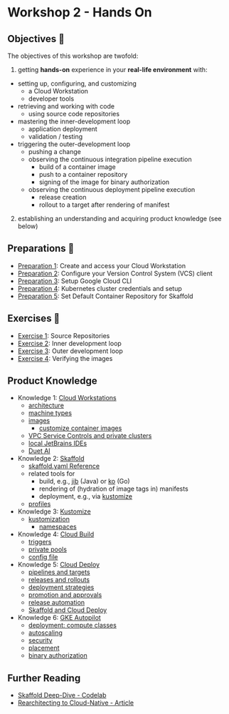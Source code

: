 # Workshop 2 - Hands On

## Objectives 🎯

The objectives of this workshop are twofold:

1. getting **hands-on** experience in your **real-life environment** with:
  - setting up, configuring, and customizing
    - a Cloud Workstation
    - developer tools
  - retrieving and working with code
    - using source code repositories
  - mastering the inner-development loop
    - application deployment
    - validation / testing
  - triggering the outer-development loop
    - pushing a change
    - observing the continuous integration pipeline execution
      - build of a container image
      - push to a container repository
      - signing of the image for binary authorization
    - observing the continuous deployment pipeline execution
      - release creation
      - rollout to a target after rendering of manifest
2. establishing an understanding and acquiring product knowledge (see below)

## Preparations 📝

- [Preparation 1](E0_preparations/01_workstation): Create and access your Cloud Workstation
- [Preparation 2](E0_preparations/02_git-config/): Configure your Version Control System (VCS) client
- [Preparation 3](E0_preparations/03_gcloud/): Setup Google Cloud CLI
- [Preparation 4](E0_preparations/04_kubectl/): Kubernetes cluster credentials and setup
- [Preparation 5](E0_preparations/05_skaffold/): Set Default Container Repository for Skaffold

## Exercises 📝

- [Exercise 1](E1_git-clone/): Source Repositories
- [Exercise 2](E2_skaffold-dev/): Inner development loop
- [Exercise 3](E3_git-push/): Outer development loop
- [Exercise 4](E4_binary_auth/): Verifying the images

## Product Knowledge

- Knowledge 1: [Cloud Workstations](https://cloud.google.com/workstations/docs/overview)
  - [architecture](https://cloud.google.com/workstations/docs/architecture)
  - [machine types](https://cloud.google.com/workstations/docs/available-machine-types)
  - [images](https://cloud.google.com/workstations/docs/preconfigured-base-images)
    - [customize container images](https://cloud.google.com/workstations/docs/customize-container-images)
  - [VPC Service Controls and private clusters](https://cloud.google.com/workstations/docs/configure-vpc-service-controls-private-clusters)
  - [local JetBrains IDEs](https://cloud.google.com/workstations/docs/develop-code-using-local-jetbrains-ides)
  - [Duet AI](https://cloud.google.com/workstations/docs/write-code-duet-ai)
- Knowledge 2: [Skaffold](https://skaffold.dev/)
  - [skaffold.yaml Reference](https://skaffold.dev/docs/references/yaml/)
  - related tools for
    - build, e.g., [jib](https://skaffold.dev/docs/builders/builder-types/jib/) (Java) or [ko](https://ko.build/) (Go)
    - rendering of (hydration of image tags in) manifests
    - deployment, e.g., via [kustomize](https://kustomize.io/)
  - [profiles](https://skaffold.dev/docs/environment/profiles/)
- Knowledge 3: [Kustomize](https://kubernetes.io/docs/tasks/manage-kubernetes-objects/kustomization/)
  - [kustomization](https://kubectl.docs.kubernetes.io/references/kustomize/kustomization/)
    - [namespaces](https://kubectl.docs.kubernetes.io/references/kustomize/kustomization/namespace/)
- Knowledge 4: [Cloud Build](https://cloud.google.com/build/docs/overview)
  - [triggers](https://cloud.google.com/build/docs/triggers)
  - [private pools](https://cloud.google.com/build/docs/private-pools/private-pools-overview)
  - [config file](https://cloud.google.com/build/docs/build-config-file-schema)
- Knowledge 5: [Cloud Deploy](https://cloud.google.com/deploy/docs/overview)
  - [pipelines and targets](https://cloud.google.com/deploy/docs/create-pipeline-targets)
  - [releases and rollouts](https://cloud.google.com/deploy/docs/view-release)
  - [deployment strategies](https://cloud.google.com/deploy/docs/deployment-strategies)
  - [promotion and approvals](https://cloud.google.com/deploy/docs/promote-release)
  - [release automation](https://cloud.google.com/deploy/docs/automation)
  - [Skaffold and Cloud Deploy](https://cloud.google.com/deploy/docs/using-skaffold)
- Knowledge 6: [GKE Autopilot](https://cloud.google.com/kubernetes-engine/docs/concepts/autopilot-overview)
  - [deployment: compute classes](https://cloud.google.com/kubernetes-engine/docs/concepts/autopilot-compute-classes)
  - [autoscaling](https://cloud.google.com/kubernetes-engine/docs/concepts/autopilot-overview#scale_workloads)
  - [security](https://cloud.google.com/kubernetes-engine/docs/concepts/autopilot-security)
  - [placement](https://cloud.google.com/kubernetes-engine/docs/how-to/gke-zonal-topology)
  - [binary authorization](https://cloud.google.com/architecture/binary-auth-with-cloud-build-and-gke)

## Further Reading

- [Skaffold Deep-Dive - Codelab](https://codelabs.developers.google.com/skaffold-deep-dive)
- [Rearchitecting to Cloud-Native - Article](https://cloud.google.com/resources/rearchitecting-to-cloud-native)
